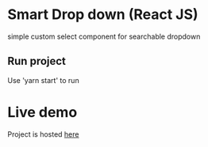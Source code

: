 # Smart Drop down (React JS)
simple custom select component for searchable dropdown


## Run project
Use 'yarn start' to run


# Live demo
Project is hosted [here](https://balajithegreat.github.io/react-smart-dropdown/)